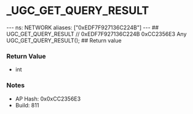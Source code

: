 # _UGC_GET_QUERY_RESULT

--- ns: NETWORK aliases: ["0xEDF7F927136C224B"] --- ## UGC_GET_QUERY_RESULT  // 0xEDF7F927136C224B 0xCC2356E3 Any UGC_GET_QUERY_RESULT();  ## Return value

### Return Value
* int

### Notes
* AP Hash: 0x0xCC2356E3
* Build: 811

